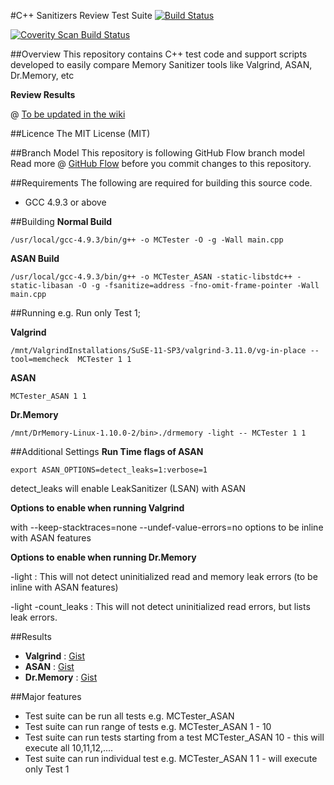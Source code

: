 #C++ Sanitizers Review Test Suite
[![Build Status](https://travis-ci.org/gayanpathirage/SanitizersReviewTestSuite.svg?branch=master)](https://travis-ci.org/gayanpathirage/SanitizersReviewTestSuite)

<a href="https://scan.coverity.com/projects/gayanpathirage-sanitizersreviewtestsuite">
  <img alt="Coverity Scan Build Status"
       src="https://scan.coverity.com/projects/11565/badge.svg"/>
</a>

##Overview
This repository contains C++ test code and support scripts developed to easily compare Memory Sanitizer tools like
Valgrind, ASAN, Dr.Memory, etc


**Review Results**

@ [To be updated in the wiki](https://github.com/gayanpathirage/SanitizersReviewTestSuite/wiki)


##Licence
The MIT License (MIT)


##Branch Model
This repository is following GitHub Flow branch model
Read more @ [GitHub Flow](https://guides.github.com/introduction/flow/) before you commit changes to this repository.



##Requirements
The following are required for building this source code.

* GCC 4.9.3 or above


##Building
**Normal Build**

```
/usr/local/gcc-4.9.3/bin/g++ -o MCTester -O -g -Wall main.cpp
```

**ASAN Build**

```
/usr/local/gcc-4.9.3/bin/g++ -o MCTester_ASAN -static-libstdc++ -static-libasan -O -g -fsanitize=address -fno-omit-frame-pointer -Wall main.cpp
```

##Running
e.g. Run only Test 1;

**Valgrind**
```
/mnt/ValgrindInstallations/SuSE-11-SP3/valgrind-3.11.0/vg-in-place --tool=memcheck  MCTester 1 1
```

**ASAN**
```
MCTester_ASAN 1 1
```

**Dr.Memory**
```
/mnt/DrMemory-Linux-1.10.0-2/bin>./drmemory -light -- MCTester 1 1
```

##Additional Settings
**Run Time flags of ASAN**

```
export ASAN_OPTIONS=detect_leaks=1:verbose=1
```

detect_leaks will enable LeakSanitizer (LSAN) with ASAN

**Options to enable when running Valgrind**


with --keep-stacktraces=none --undef-value-errors=no options to be inline with ASAN features

**Options to enable when running Dr.Memory**


-light : This will not detect uninitialized read and memory leak errors (to be inline with ASAN features)

-light -count_leaks : This will not detect uninitialized read errors, but lists leak errors.

##Results
* **Valgrind** : [Gist](https://gist.github.com/gayanpathirage/3731b6493a7b74daa6d5fc59289cc35a)
* **ASAN** : [Gist](https://gist.github.com/gayanpathirage/6a791caf81e39ea8d4926aeeaf71641d)
* **Dr.Memory** : [Gist](https://gist.github.com/gayanpathirage/f4ce60f5a5f50e53b6f0358bd3a834e1)

##Major features
* Test suite can be run all tests e.g. MCTester_ASAN <No-Args>
* Test suite can run range of tests e.g. MCTester_ASAN 1 - 10
* Test suite can run tests starting from a test MCTester_ASAN 10 - this will execute all 10,11,12,....
* Test suite can run individual test e.g. MCTester_ASAN 1 1 - will execute only Test 1
